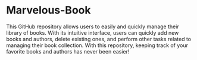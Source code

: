 # Marvelous-Book
This GitHub repository allows users to easily and quickly manage their library of books. With its intuitive interface, users can quickly add new books and authors, delete existing ones, and perform other tasks related to managing their book collection. With this repository, keeping track of your favorite books and authors has never been easier!
